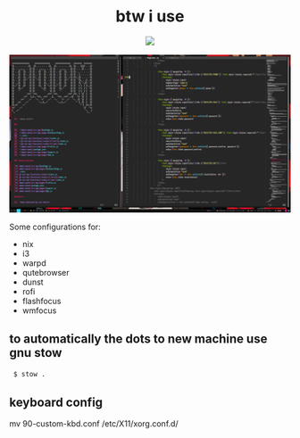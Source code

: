 <h1 align="center">btw i use</h1>
<p align="center"><img src="https://www.archlinux.org/static/logos/archlinux-logo-black-90dpi.0c696e9c0d84.png"></p>

![Screenshot](/scrot/1.png)

Some configurations  for:

* nix
* i3
* warpd
* qutebrowser
* dunst
* rofi
* flashfocus
* wmfocus


## to automatically the dots to new machine use gnu stow
```bash
 $ stow .
```

## keyboard config

mv 90-custom-kbd.conf /etc/X11/xorg.conf.d/

